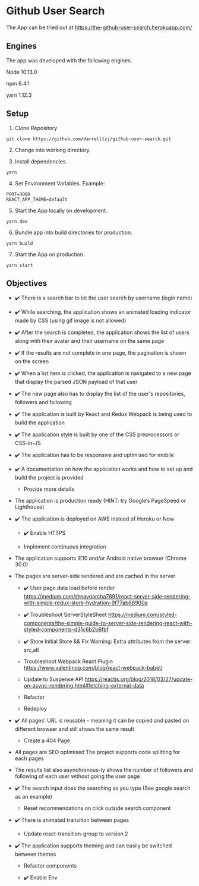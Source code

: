 # Github User Search

The App can be tried out at https://the-github-user-search.herokuapp.com/

## Engines

The app was developed with the following engines.

 Node 10.13.0

 npm 6.4.1

 yarn 1.12.3

## Setup

1) Clone Repository
```
git clone https://github.com/darrelltzj/github-user-search.git
```

2) Change into working directory.

3) Install dependencies.

```
yarn
```

4) Set Environment Variables. Example:

```
PORT=3000
REACT_APP_THEME=default
```

5) Start the App locally on development.

```
yarn dev
```

6) Bundle app into build directories for production.

```
yarn build
```

7) Start the App on production.

```
yarn start
```

## Objectives

* ✔️ There is a search bar to let the user search by username (login name)

* ✔️ While searching, the application shows an animated loading indicator made by CSS (using gif image is not allowed)

* ✔️ After the search is completed, the application shows the list of users along with their avatar and their username on the same page

* ✔️ If the results are not complete in one page, the pagination is shown on the screen

* ✔️ When a list item is clicked, the application is navigated to a new page that display the parsed JSON payload of that user

* ✔️ The new page also has to display the list of the user's repositories, followers and following

* ✔️ The application is built by React and Redux
Webpack is being used to build the application

* ✔️ The application style is built by one of the CSS preprocessors or CSS-in-JS

* ✔️ The application has to be responsive and optimised for mobile

* ✔️ A documentation on how the application works and how to set up and build the project is provided

    * Provide more details

* The application is production ready (HINT: try Google’s PageSpeed or Lighthouse)

* ✔️ The application is deployed on AWS instead of Heroku or Now

    * ✔️ Enable HTTPS

    * Implement continuous integration

* The application supports IE10 and/or Android native browser (Chrome 30.0)

* The pages are server-side rendered and are cached in the server

    * ✔️ User page data load before render
    https://medium.com/@navgarcha7891/react-server-side-rendering-with-simple-redux-store-hydration-9f77ab66900a

    * ✔️ Troubleshoot ServerStyleSheet
    https://medium.com/styled-components/the-simple-guide-to-server-side-rendering-react-with-styled-components-d31c6b2b8fbf

    * ✔️ Store Initial Store && Fix Warning: Extra attributes from the server: src,alt

    * Troubleshoot Webpack React Plugin https://www.valentinog.com/blog/react-webpack-babel/

    * Update to Suspense API https://reactjs.org/blog/2018/03/27/update-on-async-rendering.html#fetching-external-data

    * Refactor

    * Redeploy

* ✔️ All pages' URL is reusable - meaning it can be copied and pasted on different browser and still shows the same result

    * Create a 404 Page

* All pages are SEO optimised
The project supports code splitting for each pages

* The results list also asynchronous-ly shows the number of followers and following of each user without going the user page

* ✔️ The search input does the searching as you type (See google search as an example)

    * Reset recommendations on click outside search component

* ✔️ There is animated transition between pages

    * Update react-transition-group to version 2

* ✔️ The application supports theming and can easily be switched between themes

    * Refactor components

    * ✔️ Enable Env
